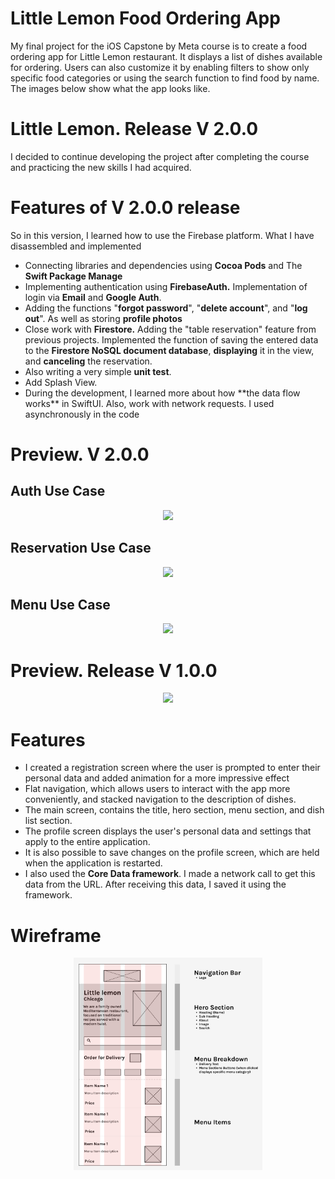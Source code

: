 # Little Lemon Food Ordering App

My final project for the iOS Capstone by Meta course is to create a food ordering app for Little Lemon restaurant. 
It displays a list of dishes available for ordering. Users can also customize it by enabling filters to show only specific food categories or using the search function to find food by name. The images below show what the app looks like.

# Little Lemon. Release V 2.0.0

I decided to continue developing the project after completing the course and practicing the new skills I had acquired.

# Features of V 2.0.0 release
So in this version, I learned how to use the Firebase platform.
What I have disassembled and implemented
<ul>
     <li>Connecting libraries and dependencies using <b>Cocoa Pods</b> and The <b>Swift Package Manage</b></li>
     <li>Implementing authentication using <b>FirebaseAuth.</b> Implementation of login via <b>Email</b> and <b>Google Auth</b>.</li>
     <li>Adding the functions "<b>forgot password</b>", "<b>delete account</b>", and "<b>log out</b>". As well as storing <b>profile photos</b></li>
     <li>Сlose work with <b>Firestore.</b> Adding the "table reservation" feature from previous projects. Implemented the function of saving the entered data to the <b>Firestore NoSQL document database</b>, <b>displaying</b> it in the view, and <b>canceling</b> the reservation.</li>
     <li>Also writing a very simple <b>unit test</b>.</li>
     <li>Add Splash View.</li>
     <li>During the development, I learned more about how **the data flow works** in SwiftUI. Also, work with network requests. I used asynchronously in the code</li>
</ul>

# Preview. V 2.0.0

## Auth Use Case  
<div align="center">
     <img src = "https://github.com/demenkoeugene/littlelemon/blob/main/AuthCase.gif" width = "40%">
</div>

## Reservation Use Case  
<div align="center">
     <img src = "https://github.com/demenkoeugene/littlelemon/blob/main/2023-06-17%2000.24.33.gif?raw=true" width = "40%">
</div>

## Menu Use Case 
<div align="center">
     <img src = "https://github.com/demenkoeugene/littlelemon/blob/main/2023-06-17%2000.24.33.gif?raw=true" width = "40%">
</div>

# Preview. Release V 1.0.0

<div align="center">
     <img src = "https://github.com/demenkoeugene/littlelemon/blob/main/2023-06-17%2000.24.33.gif?raw=true" width = "40%">
</div>

# Features
<ul>
     <li>I created a registration screen where the user is prompted to enter their personal data and added animation for a more impressive effect</li>
     <li>Flat navigation, which allows users to interact with the app more conveniently, and stacked navigation to the description of dishes.</li>
     <li>The main screen, contains the title, hero section, menu section, and dish list section.</li>
     <li>The profile screen displays the user's personal data and settings that apply to the entire application.</li>
     <li>It is also possible to save changes on the profile screen, which are held when the application is restarted.</li>
     <li>I also used the <b>Core Data framework</b>. I made a network call to get this data from the URL. After receiving this data, I saved it using the framework.</li>
</ul>

# Wireframe

<div align="center">
     <img src = "https://github.com/demenkoeugene/littlelemon/blob/main/myWireframe.png?raw=true" width = "60%">
</div>




